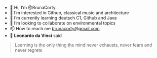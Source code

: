 - 👋 Hi, I’m @BrunaCorty
- 👀 I’m interested in Github, classical music and architecture
- 🌱 I’m currently learning deutsch C1, Github and Java
- 💞️ I’m looking to collaborate on environmental topics
- 📫 How to reach me brunacorty@gmail.com
- 📒 **Leonardo da Vinci** said
> Learning is the only thing the mind never exhausts, never fears and never regrets
<!---
BrunaCorty/BrunaCorty is a ✨ special ✨ repository because its `README.md` (this file) appears on your GitHub profile.
You can click the Preview link to take a look at your changes.
--->
